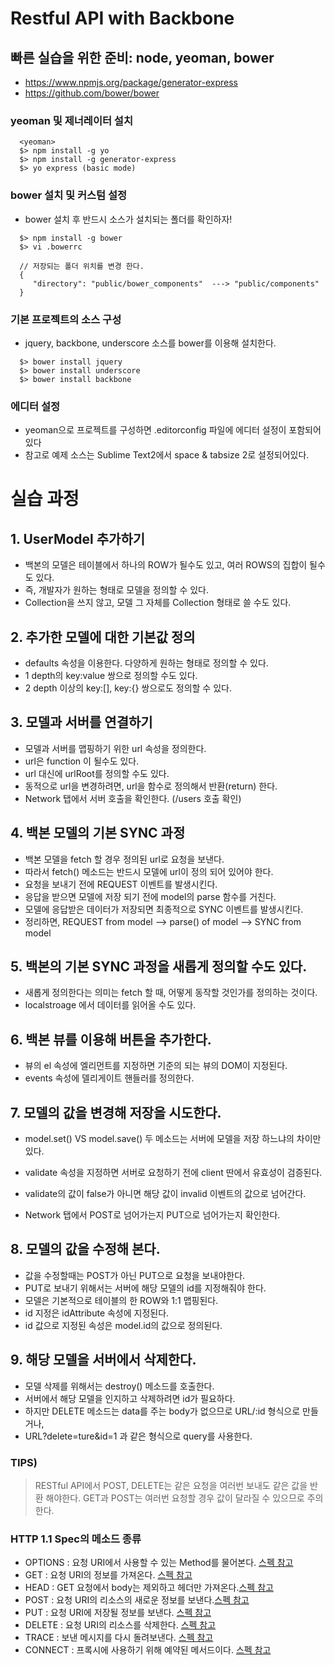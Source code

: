 # Restful API with Backbone
## 빠른 실습을 위한 준비: node, yeoman, bower
 -  https://www.npmjs.org/package/generator-express
 -  https://github.com/bower/bower

### yeoman 및 제너레이터 설치
```
  <yeoman>
  $> npm install -g yo
  $> npm install -g generator-express
  $> yo express (basic mode)
```

### bower 설치 및 커스텀 설정
 - bower 설치 후 반드시 소스가 설치되는 폴더를 확인하자!
```
  $> npm install -g bower
  $> vi .bowerrc

  // 저장되는 폴더 위치를 변경 한다.
  {
     "directory": "public/bower_components"  ---> "public/components"
  }
```

### 기본 프로젝트의 소스 구성
  - jquery, backbone, underscore 소스를 bower를 이용해 설치한다.
```
  $> bower install jquery
  $> bower install underscore
  $> bower install backbone
```

### 에디터 설정
  - yeoman으로 프로젝트를 구성하면 .editorconfig 파일에 에디터 설정이 포함되어 있다
  - 참고로 예제 소스는 Sublime Text2에서 space & tabsize 2로 설정되어있다. 

# 실습 과정
## 1. UserModel 추가하기
  - 백본의 모델은 테이블에서 하나의 ROW가 될수도 있고, 여러 ROWS의 집합이 될수도 있다. 
  - 즉, 개발자가 원하는 형태로 모델을 정의할 수 있다. 
  - Collection을 쓰지 않고, 모델 그 자체를 Collection 형태로 쓸 수도 있다. 

## 2. 추가한 모델에 대한 기본값 정의 
  - defaults 속성을 이용한다. 다양하게 원하는 형태로 정의할 수 있다.
  - 1 depth의 key:value 쌍으로 정의할 수도 있다. 
  - 2 depth 이상의 key:[], key:{} 쌍으로도 정의할 수 있다. 

## 3. 모델과 서버를 연결하기
  - 모델과 서버를 맵핑하기 위한 url 속성을 정의한다. 
  - url은 function 이 될수도 있다. 
  - url 대신에 urlRoot를 정의할 수도 있다. 
  - 동적으로 url을 변경하려면, url을 함수로 정의해서 반환(return) 한다. 
  - Network 탭에서 서버 호출을 확인한다.  (/users 호출 확인)

## 4. 백본 모델의 기본 SYNC 과정
  - 백본 모델을 fetch 할 경우 정의된 url로 요청을 보낸다. 
  - 따라서 fetch() 메소드는 반드시 모델에 url이 정의 되어 있어야 한다. 
  - 요청을 보내기 전에 REQUEST 이벤트를 발생시킨다. 
  - 응답을 받으면 모델에 저장 되기 전에  model의 parse 함수를 거친다. 
  - 모델에 응답받은 데이터가 저장되면 최종적으로 SYNC 이벤트를 발생시킨다. 
  - 정리하면,
    REQUEST from model --> parse() of model --> SYNC from model
 

## 5. 백본의 기본 SYNC 과정을 새롭게 정의할 수도 있다.
  - 새롭게 정의한다는 의미는 fetch 할 때, 어떻게 동작할 것인가를 정의하는 것이다. 
  - localstroage 에서 데이터를 읽어올 수도 있다. 

## 6. 백본 뷰를 이용해 버튼을 추가한다. 
  - 뷰의 el 속성에 엘리먼트를 지정하면 기준의 되는 뷰의 DOM이 지정된다. 
  - events 속성에 델리게이트 핸들러를 정의한다. 

## 7. 모델의 값을 변경해 저장을 시도한다. 
  - model.set() VS model.save() 두 메소드는 서버에 모델을 저장 하느냐의 차이만 있다. 
  - validate 속성을 지정하면 서버로 요청하기 전에 client 딴에서 유효성이 검증된다. 
  - validate의 값이 false가 아니면 해당 값이 invalid 이벤트의 값으로 넘어간다. 
  
  - Network 탭에서 POST로 넘어가는지 PUT으로 넘어가는지 확인한다.

## 8. 모델의 값을 수정해 본다.
  - 값을 수정할때는 POST가 아닌 PUT으로 요청을 보내야한다. 
  - PUT로 보내기 위해서는 서버에 해당 모델의 id를 지정해줘야 한다.
  - 모델은 기본적으로 테이블의 한 ROW와 1:1 맵핑된다.
  - id 지정은 idAttribute 속성에 지정된다. 
  - id 값으로 지정된 속성은 model.id의 값으로 정의된다. 

## 9. 해당 모델을 서버에서 삭제한다.
  - 모델 삭제를 위해서는 destroy() 메소드를 호출한다.
  - 서버에서 해당 모델을 인지하고 삭제하려면 id가 필요하다. 
  - 하지만 DELETE 메소드는 data를 주는 body가 없으므로 URL/:id 형식으로 만들거나, 
  - URL?delete=ture&id=1 과 같은 형식으로 query를 사용한다. 

### TIPS) 
 > RESTful API에서 POST, DELETE는 같은 요청을 여러번 보내도 같은 값을 반환 해야한다.
 > GET과 POST는 여러번 요청할 경우 값이 달라질 수 있으므로 주의한다.

### HTTP 1.1 Spec의 메소드 종류
 - OPTIONS : 요청 URI에서 사용할 수 있는 Method를 물어본다. [스펙 참고][1]
 - GET : 요청 URI의 정보를 가져온다. [스펙 참고][2]
 - HEAD : GET 요청에서 body는 제외하고 헤더만 가져온다.[스펙 참고][3]
 - POST : 요청 URI의 리소스의 새로운 정보를 보낸다.[스펙 참고][4]
 - PUT : 요청 URI에 저장될 정보를 보낸다. [스펙 참고][5]
 - DELETE : 요청 URI의 리소스를 삭제한다. [스펙 참고][6]
 - TRACE : 보낸 메시지를 다시 돌려보낸다. [스펙 참고][7]
 - CONNECT : 프록시에 사용하기 위해 예약된 메서드이다. [스펙 참고][8]

[1]: http://tools.ietf.org/html/rfc2616#section-9.2
[2]: http://tools.ietf.org/html/rfc2616#section-9.3
[3]: http://tools.ietf.org/html/rfc2616#section-9.4
[4]: http://tools.ietf.org/html/rfc2616#section-9.5
[5]: http://tools.ietf.org/html/rfc2616#section-9.6
[6]: http://tools.ietf.org/html/rfc2616#section-9.7
[7]: http://tools.ietf.org/html/rfc2616#section-9.8
[8]: http://tools.ietf.org/html/rfc2616#section-9.9
